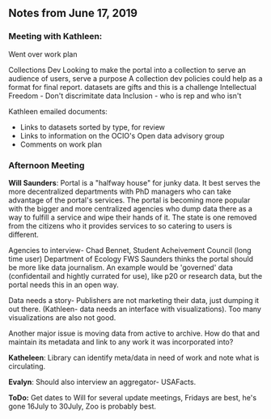 ## Notes from June 17, 2019

### Meeting with Kathleen:

Went over work plan

Collections Dev
Looking to make the portal into a collection to serve an audience of users, serve a purpose
A collection dev policies could help as a format for final report.
datasets are gifts and this is a challenge
Intellectual Freedom - Don't discrimitate data
Inclusion - who is rep and who isn't

Kathleen emailed documents:
- Links to datasets sorted by type, for review
- Links to information on the OCIO's Open data advisory group
- Comments on work plan

### Afternoon Meeting

**Will Saunders**: Portal is a "halfway house" for junky data.  It best serves the more decentralized departments with PhD managers who can take advantage of the portal's services.  The portal is becoming more popular with the bigger and more centralized agencies who dump data there as a way to fulfill a service and wipe their hands of it.  The state is one removed from the citizens who it provides services to so catering to users is different.

Agencies to interview- Chad Bennet, Student Acheivement Council (long time user)
									Department of Ecology
									FWS
Saunders thinks the portal should be more like data journalism.  An example would be 'governed' data (confidentail and hightly currated for use), like p20 or research data, but the portal needs this in an open way.

Data needs a story- Publishers are not marketing their data, just dumping it out there.  (Kathleen- data needs an interface  with visualizations). Too many visualizations are also not good.

Another major issue is moving data from active to archive.  How do that and maintain its metadata and link to any work it was incorporated into?  


**Katheleen**: Library can identify meta/data in need of work and note what is circulating.


**Evalyn**: Should also interview an aggregator- USAFacts.


**ToDo:**
Get dates to Will for several update meetings, Fridays are best, he's gone 16July to 30July, Zoo is probably best.
